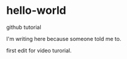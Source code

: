 # hello-world
github tutorial

I'm writing here because someone told me to.

first edit for video turorial.
